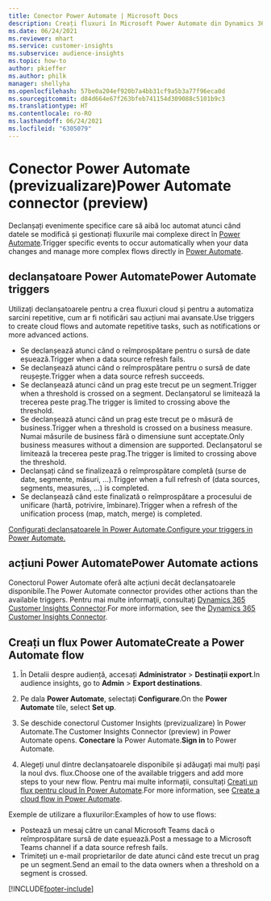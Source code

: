 ```yaml
---
title: Conector Power Automate | Microsoft Docs
description: Creați fluxuri în Microsoft Power Automate din Dynamics 365 Customer Insights.
ms.date: 06/24/2021
ms.reviewer: mhart
ms.service: customer-insights
ms.subservice: audience-insights
ms.topic: how-to
author: pkieffer
ms.author: philk
manager: shellyha
ms.openlocfilehash: 57be0a204ef920b7a4bb31cf9a5b3a77f96eca0d
ms.sourcegitcommit: d84d664e67f263bfeb741154d309088c5101b9c3
ms.translationtype: HT
ms.contentlocale: ro-RO
ms.lasthandoff: 06/24/2021
ms.locfileid: "6305079"
---
```

# <a name="power-automate-connector-preview"></a><span data-ttu-id="fa034-103">Conector Power Automate (previzualizare)</span><span class="sxs-lookup"><span data-stu-id="fa034-103">Power Automate connector (preview)</span></span>

<span data-ttu-id="fa034-104">Declanșați evenimente specifice care să aibă loc automat atunci când datele se modifică și gestionați fluxurile mai complexe direct în [Power Automate](https://flow.microsoft.com/).</span><span class="sxs-lookup"><span data-stu-id="fa034-104">Trigger specific events to occur automatically when your data changes and manage more complex flows directly in [Power Automate](https://flow.microsoft.com/).</span></span>

## <a name="power-automate-triggers"></a><span data-ttu-id="fa034-105">declanșatoare Power Automate</span><span class="sxs-lookup"><span data-stu-id="fa034-105">Power Automate triggers</span></span>

<span data-ttu-id="fa034-106">Utilizați declanșatoarele pentru a crea fluxuri cloud și pentru a automatiza sarcini repetitive, cum ar fi notificări sau acțiuni mai avansate.</span><span class="sxs-lookup"><span data-stu-id="fa034-106">Use triggers to create cloud flows and automate repetitive tasks, such as notifications or more advanced actions.</span></span> 

- <span data-ttu-id="fa034-107">Se declanșează atunci când o reîmprospătare pentru o sursă de date eșuează.</span><span class="sxs-lookup"><span data-stu-id="fa034-107">Trigger when a data source refresh fails.</span></span> 
- <span data-ttu-id="fa034-108">Se declanșează atunci când o reîmprospătare pentru o sursă de date reușește.</span><span class="sxs-lookup"><span data-stu-id="fa034-108">Trigger when a data source refresh succeeds.</span></span>
- <span data-ttu-id="fa034-109">Se declanșează atunci când un prag este trecut pe un segment.</span><span class="sxs-lookup"><span data-stu-id="fa034-109">Trigger when a threshold is crossed on a segment.</span></span> <span data-ttu-id="fa034-110">Declanșatorul se limitează la trecerea peste prag.</span><span class="sxs-lookup"><span data-stu-id="fa034-110">The trigger is limited to crossing above the threshold.</span></span>
- <span data-ttu-id="fa034-111">Se declanșează atunci când un prag este trecut pe o măsură de business.</span><span class="sxs-lookup"><span data-stu-id="fa034-111">Trigger when a threshold is crossed on a business measure.</span></span> <span data-ttu-id="fa034-112">Numai măsurile de business fără o dimensiune sunt acceptate.</span><span class="sxs-lookup"><span data-stu-id="fa034-112">Only business measures without a dimension are supported.</span></span> <span data-ttu-id="fa034-113">Declanșatorul se limitează la trecerea peste prag.</span><span class="sxs-lookup"><span data-stu-id="fa034-113">The trigger is limited to crossing above the threshold.</span></span>
- <span data-ttu-id="fa034-114">Declanșați când se finalizează o reîmprospătare completă (surse de date, segmente, măsuri, ...).</span><span class="sxs-lookup"><span data-stu-id="fa034-114">Trigger when a full refresh of (data sources, segments, measures, ...) is completed.</span></span>
- <span data-ttu-id="fa034-115">Se declanșează când este finalizată o reîmprospătare a procesului de unificare (hartă, potrivire, îmbinare).</span><span class="sxs-lookup"><span data-stu-id="fa034-115">Trigger when a refresh of the unification process (map, match, merge) is completed.</span></span>

[<span data-ttu-id="fa034-116">Configurați declanșatoarele în Power Automate.</span><span class="sxs-lookup"><span data-stu-id="fa034-116">Configure your triggers in Power Automate.</span></span>](https://flow.microsoft.com/connectors/shared_customerinsights/dynamics-365-customer-insights-connector/)

## <a name="power-automate-actions"></a><span data-ttu-id="fa034-117">acțiuni Power Automate</span><span class="sxs-lookup"><span data-stu-id="fa034-117">Power Automate actions</span></span>

<span data-ttu-id="fa034-118">Conectorul Power Automate oferă alte acțiuni decât declanșatoarele disponibile.</span><span class="sxs-lookup"><span data-stu-id="fa034-118">The Power Automate connector provides other actions than the available triggers.</span></span> <span data-ttu-id="fa034-119">Pentru mai multe informaţii, consultaţi [Dynamics 365 Customer Insights Connector](/connectors/customerinsights/).</span><span class="sxs-lookup"><span data-stu-id="fa034-119">For more information, see the [Dynamics 365 Customer Insights Connector](/connectors/customerinsights/).</span></span>

## <a name="create-a-power-automate-flow"></a><span data-ttu-id="fa034-120">Creați un flux Power Automate</span><span class="sxs-lookup"><span data-stu-id="fa034-120">Create a Power Automate flow</span></span>

1. <span data-ttu-id="fa034-121">În Detalii despre audiență, accesați **Administrator** > **Destinații export**.</span><span class="sxs-lookup"><span data-stu-id="fa034-121">In audience insights, go to **Admin** > **Export destinations**.</span></span>

1. <span data-ttu-id="fa034-122">Pe dala **Power Automate**, selectați **Configurare**.</span><span class="sxs-lookup"><span data-stu-id="fa034-122">On the **Power Automate** tile, select **Set up**.</span></span>

1. <span data-ttu-id="fa034-123">Se deschide conectorul Customer Insights (previzualizare) în Power Automate.</span><span class="sxs-lookup"><span data-stu-id="fa034-123">The Customer Insights Connector (preview) in Power Automate opens.</span></span> <span data-ttu-id="fa034-124">**Conectare** la Power Automate.</span><span class="sxs-lookup"><span data-stu-id="fa034-124">**Sign in** to Power Automate.</span></span>

1. <span data-ttu-id="fa034-125">Alegeți unul dintre declanșatoarele disponibile și adăugați mai mulți pași la noul dvs. flux.</span><span class="sxs-lookup"><span data-stu-id="fa034-125">Choose one of the available triggers and add more steps to your new flow.</span></span> <span data-ttu-id="fa034-126">Pentru mai multe informații, consultați [Creați un flux pentru cloud în Power Automate](/power-automate/get-started-logic-flow).</span><span class="sxs-lookup"><span data-stu-id="fa034-126">For more information, see [Create a cloud flow in Power Automate](/power-automate/get-started-logic-flow).</span></span>

<span data-ttu-id="fa034-127">Exemple de utilizare a fluxurilor:</span><span class="sxs-lookup"><span data-stu-id="fa034-127">Examples of how to use flows:</span></span> 
- <span data-ttu-id="fa034-128">Postează un mesaj către un canal Microsoft Teams dacă o reîmprospătare sursă de date eșuează.</span><span class="sxs-lookup"><span data-stu-id="fa034-128">Post a message to a Microsoft Teams channel if a data source refresh fails.</span></span> 
- <span data-ttu-id="fa034-129">Trimiteți un e-mail proprietarilor de date atunci când este trecut un prag pe un segment.</span><span class="sxs-lookup"><span data-stu-id="fa034-129">Send an email to the data owners when a threshold on a segment is crossed.</span></span>



[!INCLUDE[footer-include](../includes/footer-banner.md)]
